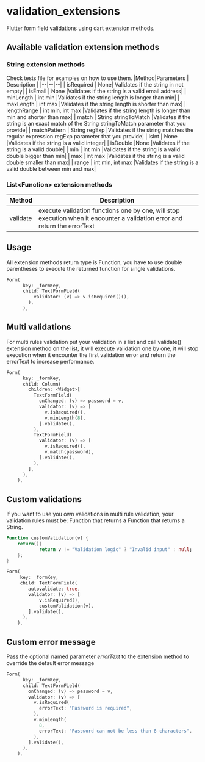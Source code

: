 
# validation_extensions

Flutter form field validations using dart extension methods.
## Available validation extension methods

### String extension methods

Check tests file for examples on how to use them.
|Method|Parameters | Description |
|--|--|--|
| isRequired | None| Validates if the string in not empty|
| isEmail | None |Validates if the string is a valid email address|
| minLength | int min |Validates if the string length is longer than min|
| maxLength | int max |Validates if the string length is shorter than max|
| lengthRange | int min, int max |Validates if the string length is longer than min and shorter than max|
| match | String stringToMatch |Validates if the string is an exact match of the String stringToMatch parameter that you provide|
| matchPattern | String regExp |Validates if the string matches the regular expression regExp parameter that you provide|
| isInt | None |Validates if the string is a valid integer|
| isDouble |None  |Validates if the string is a valid double|
| min | int min |Validates if the string is a valid double bigger than min|
| max | int max |Validates if the string is a valid double smaller than max|
| range | int min, int max |Validates if the string is a valid double between min and max|

### List\<Function> extension methods

|Method| Description |
|--|--|
| validate | execute validation functions one by one, will stop execution when it encounter a validation error and return the errorText  |

## Usage

All extension methods return type is Function, you have to use double parentheses to execute the returned function for single validations.

```dart
Form(
      key: _formKey,
      child: TextFormField(
          validator: (v) => v.isRequired()(),
        ),
      ),
```

## Multi validations

For multi rules validation put your validation in a list and call validate() extension method on the list, it will execute validation one by one, it will stop execution when it encounter the first validation error and return the errorText to increase performance.

```dart
Form(
      key: _formKey,
      child: Column(
        children: <Widget>[
          TextFormField(
            onChanged: (v) => password = v,
            validator: (v) => [
              v.isRequired(),
              v.minLength(8),
            ].validate(),
          ),
          TextFormField(
            validator: (v) => [
              v.isRequired(),
              v.match(password),
            ].validate(),
          ),
        ],
      ),
    ),
```

## Custom validations

If you want to use you own validations in multi rule validation, your validation rules must be:
Function that returns a Function that returns a String.

```dart
Function customValidation(v) {
	return(){
			return v != "Validation logic" ? "Invalid input" : null;
	};
}

Form(
     key: _formKey,
     child: TextFormField(
        autovalidate: true,
        validator: (v) => [
			v.isRequired(),
	        customValidation(v),
        ].validate(),
      ),
    ),
```
## Custom error message

Pass the optional named parameter *errorText* to the extension method to override the default error message

```dart
Form(
      key: _formKey,
      child: TextFormField(
        onChanged: (v) => password = v,
        validator: (v) => [
          v.isRequired(
            errorText: "Password is required",
          ),
          v.minLength(
            8,
            errorText: "Password can not be less than 8 characters",
          ),
        ].validate(),
      ),
    ),

```